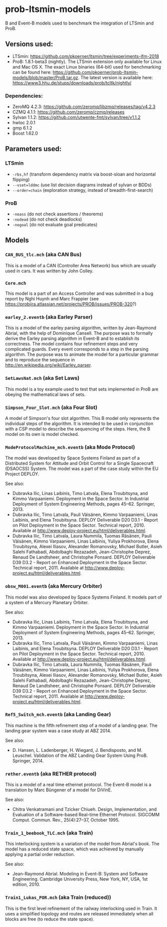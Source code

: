# prob-ltsmin-models
 B and Event-B models used to benchmark the integration of LTSmin and ProB.

## Versions used:

- LTSmin: https://github.com/pkoerner/ltsmin/tree/experiments-ifm-2018
- ProB: 1.8.1-beta3 (nightly). The LTSmin extension only available for Linux and Mac OS X. The exact Linux binaries (64-bit) used for benchmarking can be found here: https://github.com/pkoerner/prob-ltsmin-models/blob/master/ProB.tar.gz. The latest version is available here: https://www3.hhu.de/stups/downloads/prob/tcltk/nightly/

### Dependencies:

- ZeroMQ 4.2.3: https://github.com/zeromq/libzmq/releases/tag/v4.2.3
- CZMQ 4.1.1: https://github.com/zeromq/czmq/releases
- Sylvan 1.1.2: https://github.com/utwente-fmt/sylvan/tree/v1.1.2
- hwloc 2.0.1
- gmp 6.1.2
- Boost 1.62.0

## Parameters used:

### LTSmin

- `-rbs,hf` (transform dependency matrix via boost-sloan and horizontal flipping)
- `--vset=lddmc` (use list decision diagrams instead of sylvan or BDDs)
- `--order=chain` (exploration strategy, instead of breadth-first-search)

### ProB

- `-noass` (do not check assertions / theorems)
- `-nodead` (do not check deadlocks)
- `-nogoal` (do not evaluate goal predicates)


## Models


### `CAN_BUS_tlc.mch` (aka CAN Bus)

This is a model of a CAN (Controller Area Network) bus which are usually used in cars. It was written by John Colley.

### `Core.mch`

This model is a part of an Access Controller and was submitted in a bug report by Nghi Huynh and Marc Frappier (see https://probjira.atlassian.net/projects/PROB/issues/PROB-320?)

### `earley_2.eventb` (aka Earley Parser)

This is a model of the earley parsing algorithm, written by Jean-Raymond Abrial, with the help of Dominique Cansell. The purpose was to formally derive the Earley parsing algorithm in Event-B and to establish its correctness. The model contains four refinement steps and very complicated guards. Every event corresponds to a step in the parsing algorithm. The purpose was to animate the model for a particular grammar and to reproduce the sequence in http://en.wikipedia.org/wiki/Earley_parser.


### `SetLawsNat.mch` (aka Set Laws)

This model is a toy example used to test that sets implemented in ProB are obeying the mathematical laws of sets.


### `Simpson_Four_Slot.mch` (aka Four Slot)

A model of Simpson's four slot algorithm. This B model only represents the individual steps of the algorithm. It is intended to be used in conjunction with a CSP model to describe the sequencing of the steps. Here, the B model on its own is model checked.


### `ModeProtocolMachine_mch.eventb` (aka Mode Protocol)

The model was developed by Space Systems Finland as part of a Distributed System for Attitude and Orbit Control for a Single Spacecraft (DSAOCSS) System. The model was a part of the case study within the EU Project DEPLOY.

See also: 

- Dubravka Ilic, Linas Laibinis, Timo Latvala, Elena Troubitsyna, and Kimmo Varpaaniemi. Deployment in the Space Sector. In Industrial Deployment of System Engineering Methods, pages 45–62. Springer, 2013.
- Dubravka Ilic, Timo Latvala, Pauli Väisänen, Kimmo Varpaaniemi, Linas Laibinis, and Elena Troubitsyna. DEPLOY Deliverable D20 D3.1 - Report on Pilot Deployment in the Space Sector. Technical report, 2010. Available at http://www.deploy-project.eu/html/deliverables.html.
- Dubravka Ilic, Timo Latvala, Laura Nummila, Tuomas Räsänen, Pauli Väisänen, Kimmo Varpaaniemi, Linas Laibinis, Yuliya Prokhorova, Elena Troubitsyna, Alexei Iliasov, Alexander Romanovsky, Michael Butler, Asieh Salehi Fathabadi, Abdolbaghi Rezazadeh, Jean-Christophe Deprez, Renaud De Landtsheer, and Christophe Ponsard. DEPLOY Deliverable D39 D3.2 - Report on Enhanced Deployment in the Space Sector. Technical report, 2011. Available at http://www.deploy-project.eu/html/deliverables.html.

### `obsw_M001.eventb` (aka Mercury Orbiter)
This model was also developed by Space Systems Finland.
It models part of a system of a Mercury Planetary Orbiter.

See also: 

- Dubravka Ilic, Linas Laibinis, Timo Latvala, Elena Troubitsyna, and Kimmo Varpaaniemi. Deployment in the Space Sector. In Industrial Deployment of System Engineering Methods, pages 45–62. Springer, 2013.
- Dubravka Ilic, Timo Latvala, Pauli Väisänen, Kimmo Varpaaniemi, Linas Laibinis, and Elena Troubitsyna. DEPLOY Deliverable D20 D3.1 - Report on Pilot Deployment in the Space Sector. Technical report, 2010. Available at http://www.deploy-project.eu/html/deliverables.html.
- Dubravka Ilic, Timo Latvala, Laura Nummila, Tuomas Räsänen, Pauli Väisänen, Kimmo Varpaaniemi, Linas Laibinis, Yuliya Prokhorova, Elena Troubitsyna, Alexei Iliasov, Alexander Romanovsky, Michael Butler, Asieh Salehi Fathabadi, Abdolbaghi Rezazadeh, Jean-Christophe Deprez, Renaud De Landtsheer, and Christophe Ponsard. DEPLOY Deliverable D39 D3.2 - Report on Enhanced Deployment in the Space Sector. Technical report, 2011. Available at http://www.deploy-project.eu/html/deliverables.html.


### `Ref5_Switch_mch.eventb` (aka Landing Gear)

This machine is the fifth refinement step of a model of a landing gear. The landing gear system was a case study at ABZ 2014. 

See also:
- D. Hansen, L. Ladenberger, H. Wiegard, J. Bendisposto, and M. Leuschel. Validation of the ABZ Landing Gear System Using ProB. Springer, 2014.


### `rether.eventb` (aka RETHER protocol)

This is a model of a real time ethernet protocol. The Event-B model is a translation by Marc Büngener of a model for DiVinE.

See also:
- Chitra Venkatramani and Tzicker Chiueh. Design, Implementation, and Evaluation of a Software-based Real-time Ethernet Protocol. SIGCOMM Comput. Commun. Rev., 25(4):27–37, October 1995.


### `Train_1_beebook_TLC.mch` (aka Train)

This interlocking system is a variation of the model from Abrial's book. The model has a reduced state space, which was achieved by manually applying a partial order reduction.

See also:
- Jean-Raymond Abrial. Modeling in Event-B: System and Software Engineering. Cambridge University Press, New York, NY, USA, 1st edition, 2010.

### `Train1_Lukas_POR.mch` (aka Train (reduced))

This is the first level refinement of the railway interlocking used in Train.
It uses a simplified topology and routes are released immediately when all blocks are free (to reduce the state space).
